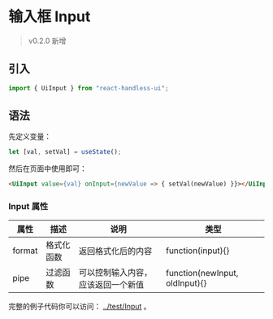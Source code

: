 # 输入框 Input

> v0.2.0 新增

## 引入

```js
import { UiInput } from "react-handless-ui";
```

## 语法

先定义变量：

```js
let [val, setVal] = useState();
```

然后在页面中使用即可：

```html
<UiInput value={val} onInput={newValue => { setVal(newValue) }}></UiInput>
```

### Input 属性

| 属性 | 描述 | 说明 | 类型 |
| ------- | ------- | ------- | ------- |
| format | 格式化函数 | 返回格式化后的内容 | function(input){} |
| pipe | 过滤函数 | 可以控制输入内容，应该返回一个新值 | function(newInput, oldInput){} |

完整的例子代码你可以访问： [../test/Input](../test/Input) 。